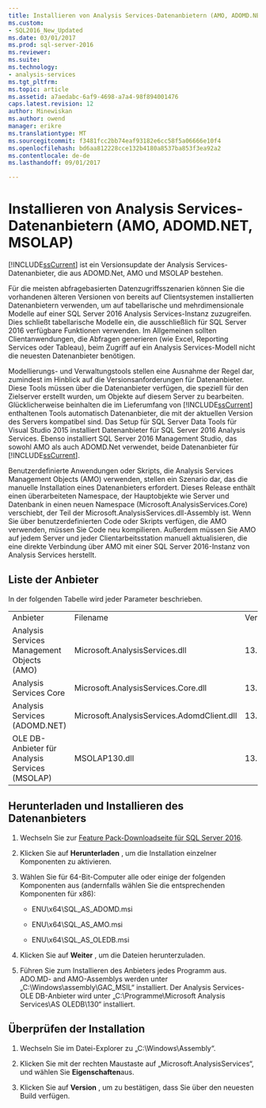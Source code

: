 ```yaml
---
title: Installieren von Analysis Services-Datenanbietern (AMO, ADOMD.NET, MSOLAP) | Microsoft Docs
ms.custom:
- SQL2016_New_Updated
ms.date: 03/01/2017
ms.prod: sql-server-2016
ms.reviewer: 
ms.suite: 
ms.technology:
- analysis-services
ms.tgt_pltfrm: 
ms.topic: article
ms.assetid: a7aedabc-6af9-4698-a7a4-98f894001476
caps.latest.revision: 12
author: Minewiskan
ms.author: owend
manager: erikre
ms.translationtype: MT
ms.sourcegitcommit: f3481fcc2bb74eaf93182e6cc58f5a06666e10f4
ms.openlocfilehash: bd6aa812228cce132b4180a8537ba853f3ea92a2
ms.contentlocale: de-de
ms.lasthandoff: 09/01/2017

---
```

# <a name="install-analysis-services-data-providers-amo-adomdnet-msolap"></a>Installieren von Analysis Services-Datenanbietern (AMO, ADOMD.NET, MSOLAP)
  [!INCLUDE[ssCurrent](../../../includes/sscurrent-md.md)] ist ein Versionsupdate der Analysis Services-Datenanbieter, die aus ADOMD.Net, AMO und MSOLAP bestehen.  
  
 Für die meisten abfragebasierten Datenzugriffsszenarien können Sie die vorhandenen älteren Versionen von bereits auf Clientsystemen installierten Datenanbietern verwenden, um auf tabellarische und mehrdimensionale Modelle auf einer SQL Server 2016 Analysis Services-Instanz zuzugreifen. Dies schließt tabellarische Modelle ein, die ausschließlich für SQL Server 2016 verfügbare Funktionen verwenden. Im Allgemeinen sollten Clientanwendungen, die Abfragen generieren (wie Excel, Reporting Services oder Tableau), beim Zugriff auf ein Analysis Services-Modell nicht die neuesten Datenanbieter benötigen.  
  
 Modellierungs- und Verwaltungstools stellen eine Ausnahme der Regel dar, zumindest im Hinblick auf die Versionsanforderungen für Datenanbieter. Diese Tools müssen über die Datenanbieter verfügen, die speziell für den Zielserver erstellt wurden, um Objekte auf diesem Server zu bearbeiten. Glücklicherweise beinhalten die im Lieferumfang von [!INCLUDE[ssCurrent](../../../includes/sscurrent-md.md)] enthaltenen Tools automatisch Datenanbieter, die mit der aktuellen Version des Servers kompatibel sind.  Das Setup für SQL Server Data Tools für Visual Studio 2015 installiert Datenanbieter für SQL Server 2016 Analysis Services. Ebenso installiert SQL Server 2016 Management Studio, das sowohl AMO als auch ADOMD.Net verwendet, beide Datenanbieter für [!INCLUDE[ssCurrent](../../../includes/sscurrent-md.md)].  
  
 Benutzerdefinierte Anwendungen oder Skripts, die Analysis Services Management Objects (AMO) verwenden, stellen ein Szenario dar, das die manuelle Installation eines Datenanbieters erfordert. Dieses Release enthält einen überarbeiteten Namespace, der Hauptobjekte wie Server und Datenbank in einen neuen Namespace (Microsoft.AnalysisServices.Core) verschiebt, der Teil der Microsoft.AnalysisServices.dll-Assembly ist. Wenn Sie über benutzerdefinierten Code oder Skripts verfügen, die AMO verwenden, müssen Sie Code neu kompilieren. Außerdem müssen Sie AMO auf jedem Server und jeder Clientarbeitsstation manuell aktualisieren, die eine direkte Verbindung über AMO mit einer SQL Server 2016-Instanz von Analysis Services herstellt.  
  
## <a name="provider-list"></a>Liste der Anbieter  
 In der folgenden Tabelle wird jeder Parameter beschrieben.  
  
||||  
|-|-|-|  
|Anbieter|Filename|Version|  
|Analysis Services Management Objects (AMO)|Microsoft.AnalysisServices.dll|13.0.0.0|  
|Analysis Services Core|Microsoft.AnalysisServices.Core.dll|13.0.0.0|  
|Analysis Services (ADOMD.NET)|Microsoft.AnalysisServices.AdomdClient.dll|13.0.0.0|  
|OLE DB-Anbieter für Analysis Services (MSOLAP)|MSOLAP130.dll|13.0.0.0|  
  
## <a name="download-and-install-data-provider"></a>Herunterladen und Installieren des Datenanbieters  
  
1.  Wechseln Sie zur [Feature Pack-Downloadseite für SQL Server 2016](http://go.microsoft.com/fwlink/?LinkID=398150).  
  
2.  Klicken Sie auf **Herunterladen** , um die Installation einzelner Komponenten zu aktivieren.  
  
3.  Wählen Sie für 64-Bit-Computer alle oder einige der folgenden Komponenten aus (andernfalls wählen Sie die entsprechenden Komponenten für x86):  
  
    -   ENU\x64\SQL_AS_ADOMD.msi  
  
    -   ENU\x64\SQL_AS_AMO.msi  
  
    -   ENU\x64\SQL_AS_OLEDB.msi  
  
4.  Klicken Sie auf **Weiter** , um die Dateien herunterzuladen.  
  
5.  Führen Sie zum Installieren des Anbieters jedes Programm aus. ADO.MD- and AMO-Assemblys werden unter „C:\Windows\assembly\GAC_MSIL“ installiert. Der Analysis Services-OLE DB-Anbieter wird unter „C:\Programme\Microsoft Analysis Services\AS OLEDB\130“ installiert.  
  
## <a name="verify-installation"></a>Überprüfen der Installation  
  
1.  Wechseln Sie im Datei-Explorer zu „C:\Windows\Assembly“.  
  
2.  Klicken Sie mit der rechten Maustaste auf „Microsoft.AnalysisServices“, und wählen Sie **Eigenschaften**aus.  
  
3.  Klicken Sie auf **Version** , um zu bestätigen, dass Sie über den neuesten Build verfügen.  
  
  
